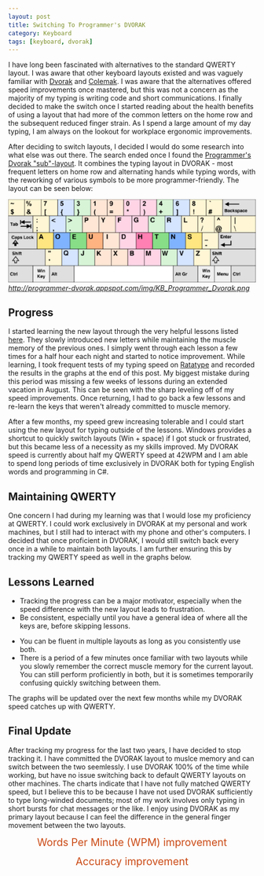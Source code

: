```yaml
---
layout: post
title: Switching To Programmer's DVORAK
category: Keyboard
tags: [keyboard, dvorak]
---
```


I have long been fascinated with alternatives to the standard QWERTY layout. I was aware that other keyboard layouts existed and was vaguely familiar with [Dvorak](http://www.wikiwand.com/en/Dvorak_Simplified_Keyboard) and [Colemak](http://www.wikiwand.com/en/Keyboard_layout#/Colemak). I was aware that the alternatives offered speed improvements once mastered, but this was not a concern as the majority of my typing is writing code and short communications. I finally decided to make the switch once I started reading about the health benefits of using a layout that had more of the common letters on the home row and the subsequent reduced finger strain. As I spend a large amount of my day typing, I am always on the lookout for workplace ergonomic improvements.

After deciding to switch layouts, I decided I would do some research into what else was out there. The search ended once I found the [Programmer's Dvorak "sub"-layout](http://www.kaufmann.no/roland/dvorak/). It combines the typing layout in DVORAK - most frequent letters on home row and alternating hands while typing words, with the reworking of various symbols to be more programmer-friendly. The layout can be seen below:

![Programmer's Dvorak](/assets/images/programmers-dvorak-layout.png)
*http://programmer-dvorak.appspot.com/img/KB_Programmer_Dvorak.png*

## Progress

I started learning the new layout through the very helpful lessons listed [here](http://programmer-dvorak.appspot.com/). They slowly introduced new letters while maintaining the muscle memory of the previous ones. I simply went through each lesson a few times for a half hour each night and started to notice improvement. While learning, I took frequent tests of my typing speed on [Ratatype](http://ratatype.com/typing-test/test/) and recorded the results in the graphs at the end of this post. My biggest mistake during this period was missing a few weeks of lessons during an extended vacation in August. This can be seen with the sharp leveling off of my speed improvements. Once returning, I had to go back a few lessons and re-learn the keys that weren't already committed to muscle memory.

After a few months, my speed grew increasing tolerable and I could start using the new layout for typing outside of the lessons. Windows provides a shortcut to quickly switch layouts (Win + space) if I got stuck or frustrated, but this became less of a necessity as my skills improved. My DVORAK speed is currently about half my QWERTY speed at 42WPM and I am able to spend long periods of time exclusively in DVORAK both for typing English words and programming in C#.

## Maintaining QWERTY

One concern I had during my learning was that I would lose my proficiency at QWERTY. I could work exclusively in DVORAK at my personal and work machines, but I still had to interact with my phone and other's computers. I decided that once proficient in DVORAK, I would still switch back every once in a while to maintain both layouts. I am further ensuring this by tracking my QWERTY speed as well in the graphs below.

## Lessons Learned

- Tracking the progress can be a major motivator, especially when the speed difference with the new layout leads to frustration.
- Be consistent, especially until you have a general idea of where all the keys are, before skipping lessons.
<!-- * Switching can boa done slowly or quickly as long as you are consistent. I only spent 30 minutes a day and was able to retrain my fingers. -->
- You can be fluent in multiple layouts as long as you consistently use both.
- There is a period of a few minutes once familiar with two layouts while you slowly remember the correct muscle memory for the current layout. You can still perform proficiently in both, but it is sometimes temporarily confusing quickly switching between them.

The graphs will be updated over the next few months while my DVORAK speed catches up with QWERTY.

## Final Update

After tracking my progress for the last two years, I have decided to stop tracking it. I have committed the DVORAK layout to muslce memory and can switch between the two seemlessly. I use DVORAK 100% of the time while working, but have no issue switching back to default QWERTY layouts on other machines. The charts indicate that I have not fully matched QWERTY speed, but I believe this to be because I have not used DVORAK sufficiently to type long-winded documents; most of my work involves only typing in short bursts for chat messages or the like. I enjoy using DVORAK as my primary layout because I can feel the difference in the general finger movement between the two layouts.

<figure class="wpm">  
  <figcaption>Words Per Minute (WPM) improvement</figcaption>
</figure>

<figure class="accuracy">
  <figcaption>Accuracy improvement</figcaption>
</figure>

<style>
path { 
    stroke: #cb4b16;
    stroke-width: 2;
    fill: none;
}

.axis path,
.axis line {
    fill: none;
    stroke: grey;
    stroke-width: 1;
    shape-rendering: crispEdges;
}

.axis text, .axis-label {
  fill: #839496;
}

.legend {
    font-size: 16px;
    font-weight: bold;
    text-anchor: middle;
}

figcaption {
  text-align: center;
  font-size: 1.5em;
  color: #cb4b16;
}

</style>
<script src="https://d3js.org/d3.v3.min.js" charset="utf-8"></script>
<script type="text/javascript">

//D3 design inspired by http://www.d3noob.org/2014/07/d3js-multi-line-graph-with-automatic.html

var parseDate = d3.time.format("%Y/%m/%e").parse;
var margin = {top: 30, right: 20, bottom: 70, left: 50},
    width = 600 - margin.left - margin.right,
    height = 300 - margin.top - margin.bottom;
// Set the ranges
var x = d3.time.scale().range([0, width]);
var y = d3.scale.linear().range([height, 0]);

// Define the axes
var xAxis = d3.svg.axis().scale(x)
    .orient("bottom").ticks(5).tickFormat(d3.time.format("%b %y"));

var yAxis = d3.svg.axis().scale(y)
    .orient("left").ticks(5);

function CreateWPMGraph() {
    // Define the line
  var wpmline = d3.svg.line() 
      .x(function(d) { return x(d.date); })
      .y(function(d) { return y(d.wpm); });
      
  var svg = CreateSVGCanvas("figure.wpm");

  // Get the data
  d3.csv("/assets/data/keyboardWPM.csv", function(error, data) {
      data.forEach(function(d) {
        d.date = parseDate(d.date);
        d.wpm = +d.wpm;
      });

      // Scale the range of the data
      x.domain(d3.extent(data, function(d) { return d.date; }));
      y.domain([0, d3.max(data, function(d) { return d.wpm; })]);

      SeparateDataByLayoutKey(svg, data, wpmline);

      CreateXAxis(svg);
      CreateYAxisWithLabel(svg, "words per minute (wpm)");
  });
}

function CreateAccuracyGraph() {

  // Define the line
  var accuracyline = d3.svg.line() 
      .x(function(d) { return x(d.date); })
      .y(function(d) { return y(d.accuracy); });
      
  var svg = CreateSVGCanvas("figure.accuracy");

  // Get the data
  d3.csv("/assets/data/keyboardAccuracy.csv", function(error, data) {
    data.forEach(function(d) {
      d.date = parseDate(d.date);
      d.accuracy = +d.accuracy;
    });

    // Scale the range of the data
    x.domain(d3.extent(data, function(d) { return d.date; }));
    y.domain([50, 100]);

    SeparateDataByLayoutKey(svg, data, accuracyline);

    CreateXAxis(svg);
    CreateYAxisWithLabel(svg, "accuracy");
  });
}

function CreateXAxis(svg) {
  svg.append("g")
      .attr("class", "x axis")
      .attr("transform", "translate(0," + height + ")")
      .call(xAxis);
}

function CreateYAxisWithLabel(svg, labelText) {
  // Add the Y Axis
  svg.append("g")
      .attr("class", "y axis")
      .call(yAxis);

  svg.append("text")
    .attr("class", "y axis-label")
    .attr("text-anchor", "middle")
    .attr("y", 6)
    .attr("dy", "-3em")
    .attr("dx", "-8em")
    .attr("transform", "rotate(-90)")
    .text(labelText);
}

function CreateSVGCanvas(elementToAppendToSelector) {
  return d3.select(elementToAppendToSelector)
        .append("svg")
            .attr("width", width + margin.left + margin.right)
            .attr("height", height + margin.top + margin.bottom)
        .append("g")
            .attr("transform", 
                  "translate(" + margin.left + "," + margin.top + ")")
}

function SeparateDataByLayoutKey(svg, data, lineFunction) {
  // Nest the entries by symbol
  var dataNest = d3.nest()
      .key(function(d) {return d.layout;})
      .entries(data);

  var color = d3.scale.category10();  // set the colour scale

  // Loop through each symbol / key
  dataNest.forEach(function(d) {
      svg.append("path")
          .attr("class", "line")
          .style("stroke", function() { // Add dynamically
              return d.color = color(d.key); })
          .attr("d", lineFunction(d.values));
  });

  legendSpace = width/dataNest.length; // spacing for legend

  // Loop through each symbol / key
  dataNest.forEach(function(d,i) {
      svg.append("path")
          .attr("class", "line")
          .style("stroke", function() { // Add the colours dynamically
              return d.color = color(d.key); })
          .attr("d", lineFunction(d.values));

      // Add the Legend
      svg.append("text")
          .attr("x", (legendSpace/2)+i*legendSpace) // spacing
          .attr("y", height + (margin.bottom/2)+ 5)
          .attr("class", "legend")    // style the legend
          .style("fill", function() { // dynamic colours
              return d.color = color(d.key); })
          .text(d.key);
  });
}

CreateWPMGraph();
CreateAccuracyGraph();

</script>
